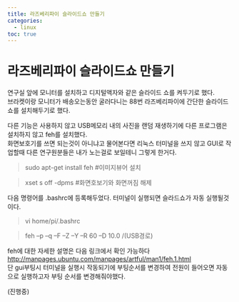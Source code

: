 ```yaml
---
title: 라즈베리파이 슬라이드쇼 만들기
categories:
  - linux
toc: true
---
```


# 라즈베리파이 슬라이드쇼 만들기

연구실 앞에 모니터를 설치하고 디지털액자와 같은 슬라이드 쇼를 켜두기로 했다.<br> 브라켓이랑 모니터가 배송오는동안 굴러다니는 88번 라즈베리파이에 간단한 슬라이드쇼를 설치해두기로 했다.

다른 기능은 사용하지 않고 USB메모리 내의 사진을 랜덤 재생하기에 다른 프로그램은 설치하지 않고 feh를 설치했다.<br> 화면보호기를 쓰면 되는것이 아니냐고 물어본다면 리눅스 터미널을 쓰지 않고 GUI로 작업할때 다른 연구원분들은 내가 노는걸로 보일테니 그렇게 한거다.

> sudo apt-get install feh #이미지뷰어 설치

> xset s off -dpms #화면호보기와 화면꺼짐 해제

다음 명령어를 .bashrc에 등록해두었다. 터미널이 실행되면 슬라드쇼가 자동 실행될것이다.

>vi home/pi/.bashrc

> feh  –p –q –F –Z –Y –R 60 –D 10.0 /(USB경로)

feh에 대한 자세한 설명은 다음 링크에서 확인 가능하다 http://manpages.ubuntu.com/manpages/artful/man1/feh.1.html
<br>
단 gui부팅시 터미널을 실행시 작동되기에 부팅순서를 변경하여 전원이 들어오면 자동으로 실행하고자 부팅 순서를 변경해줘야했다.

(진행중)